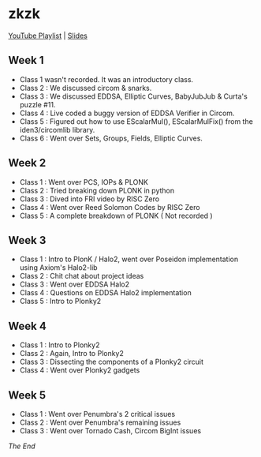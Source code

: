 # zkzk

[YouTube Playlist](https://www.youtube.com/playlist?list=PLT1hJkhdLKWVYuxzwVe2JLfQpJLPftsjS) | [Slides](https://drive.google.com/drive/folders/19UUOTrX6_QRJEtgJxic51wmTqgBOOuUK?usp=sharing)

## Week 1 
- Class 1 wasn't recorded. It was an introductory class.
- Class 2 : We discussed circom & snarks. 
- Class 3 : We discussed EDDSA, Elliptic Curves, BabyJubJub & Curta's puzzle #11.
- Class 4 : Live coded a buggy version of EDDSA Verifier in Circom. 
- Class 5 : Figured out how to use EScalarMul(), EScalarMulFix() from the iden3/circomlib library. 
- Class 6 : Went over Sets, Groups, Fields, Elliptic Curves. 

## Week 2 
- Class 1 : Went over PCS, IOPs & PLONK
- Class 2 : Tried breaking down PLONK in python
- Class 3 : Dived into FRI video by RISC Zero
- Class 4 : Went over Reed Solomon Codes by RISC Zero
- Class 5 : A complete breakdown of PLONK ( Not recorded )

## Week 3
- Class 1 : Intro to PlonK / Halo2, went over Poseidon implementation using Axiom's Halo2-lib
- Class 2 : Chit chat about project ideas
- Class 3 : Went over EDDSA Halo2 
- Class 4 : Questions on EDDSA Halo2 implementation
- Class 5 : Intro to Plonky2

## Week 4
- Class 1 : Intro to Plonky2 
- Class 2 : Again, Intro to Plonky2
- Class 3 : Dissecting the components of a Plonky2 circuit
- Class 4 : Went over Plonky2 gadgets

## Week 5
- Class 1 : Went over Penumbra's 2 critical issues
- Class 2 : Went over Penumbra's remaining issues
- Class 3 : Went over Tornado Cash, Circom BigInt issues

*The End*


